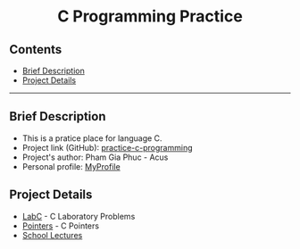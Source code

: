 <h1 align="center">C Programming Practice</h1>

## Contents
- [Brief Description](#brief-description)
- [Project Details](#project-details)

---
## Brief Description
- This is a pratice place for language C.
- Project link (GitHub): [practice-c-programming](https://github.com/phamgiaphuc/practice-c-programming)
- Project's author: Pham Gia Phuc - Acus
- Personal profile: [MyProfile](https://github.com/phamgiaphuc)

## Project Details
- [LabC](./LabC/README.md)  - C Laboratory Problems
- [Pointers](./Pointers/README.md) - C Pointers
- [School Lectures](./School%20Lectures/)
